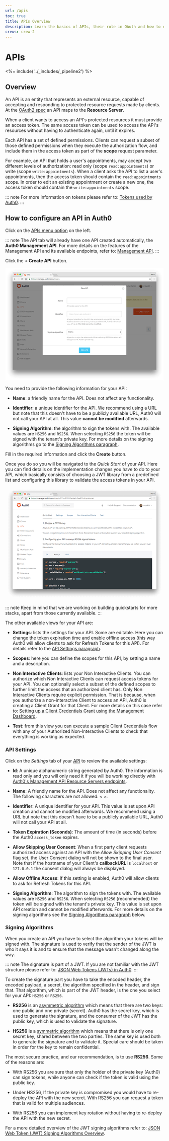 ```yaml
---
url: /apis
toc: true
title: APIs Overview
description: Learn the basics of APIs, their role in OAuth and how to configure an API in Auth0 Dashboard.
crews: crew-2
---
```


# APIs

<%= include('../_includes/_pipeline2') %>

## Overview

An API is an entity that represents an external resource, capable of accepting and responding to protected resource requests made by clients. At the [OAuth2 spec](https://tools.ietf.org/html/rfc6749) an API maps to the **Resource Server**.

When a client wants to access an API's protected resources it must provide an access token. The same access token can be used to access the API's resources without having to authenticate again, until it expires.

Each API has a set of defined permissions. Clients can request a subset of those defined permissions when they execute the authorization flow, and include them in the access token as part of the **scope** request parameter.

For example, an API that holds a user's appointments, may accept two different levels of authorization: read only (scope `read:appointments`) or write (scope `write:appointments`). When a client asks the API to list a user's appointments, then the access token should contain the `read:appointments` scope. In order to edit an existing appointment or create a new one, the access token should contain the `write:appointments` scope.

::: note
For more information on tokens please refer to: [Tokens used by Auth0](/tokens).
:::

## How to configure an API in Auth0

Click on the [APIs menu option](${manage_url}/#/apis) on the left.

::: note
The API tab will already have one API created automatically, the **Auth0 Management API**. For more details on the features of the Management API and its available endpoints, refer to: [Management API](/api/management/v2).
:::

Click the **+ Create API** button.

![Create a new API](/media/articles/api/overview/create-api.png)

You need to provide the following information for your API:

- **Name**: a friendly name for the API. Does not affect any functionality.

- **Identifier**: a unique identifier for the API. We recommend using a URL but note that this doesn't have to be a publicly available URL, Auth0 will not call your API at all. This value **cannot be modified** afterwards.

- **Signing Algorithm**: the algorithm to sign the tokens with. The available values are `HS256` and `RS256`. When selecting `RS256` the token will be signed with the tenant's private key. For more details on the signing algorithms go to the [Signing Algorithms paragraph](#signing-algorithms).

Fill in the required information and click the **Create** button.

Once you do so you will be navigated to the *Quick Start* of your API. Here you can find details on the implementation changes you have to do to your API, which basically consists of choosing a JWT library from a predefined list and configuring this library to validate the access tokens in your API.

![API Quick Starts](/media/articles/api/overview/quickstarts-view.png)

::: note
Keep in mind that we are working on building quickstarts for more stacks, apart from those currently available.
:::

The other available views for your API are:

- **Settings**: lists the settings for your API. Some are editable. Here you can change the token expiration time and enable offline access (this way Auth0 will allow clients to ask for Refresh Tokens for this API). For details refer to the [API Settings paragraph](#api-settings).

- **Scopes**: here you can define the scopes for this API, by setting a name and a description.

- **Non Interactive Clients**: lists your Non Interactive Clients. You can authorize which Non Interactive Clients can request access tokens for your API. You can optionally select a subset of the defined scopes to further limit the access that an authorized client has. Only Non Interactive Clients require explicit permission. That is because, when you authorize a non-interactive Client to access an API, Auth0 is creating a Client Grant for that Client. For more details on this case refer to: [Setting up a Client Credentials Grant using the Management Dashboard](/api-auth/config/using-the-auth0-dashboard).

- **Test**: from this view you can execute a sample Client Credentials flow with any of your Authorized Non-Interactive Clients to check that everything is working as expected.

### API Settings

Click on the *Settings* tab of your [API](${manage_url}/#/apis) to review the available settings:

- **Id**: A unique alphanumeric string generated by Auth0. The information is read only and you will only need it if you will be working directly with [Auth0's Management API Resource Servers endpoints](/api/management/v2#!/Resource_Servers/get_resource_servers_by_id).

- **Name**: A friendly name for the API. Does not affect any functionality. The following characters are not allowed: `< >`.

- **Identifier**: A unique identifier for your API. This value is set upon API creation and cannot be modified afterwards. We recommend using a URL but note that this doesn't have to be a publicly available URL, Auth0 will not call your API at all.

- **Token Expiration (Seconds)**: The amount of time (in seconds) before the Auth0 `access_token` expires.

- **Allow Skipping User Consent**: When a first party client requests authorized access against an API with the *Allow Skipping User Consent* flag set, the User Consent dialog will not be shown to the final user. Note that if the hostname of your Client's **callbackURL** is `localhost` or `127.0.0.1` the consent dialog will always be displayed.

- **Allow Offline Access**: If this setting is enabled, Auth0 will allow clients to ask for Refresh Tokens for this API.

- **Signing Algorithm**: The algorithm to sign the tokens with. The available values are `HS256` and `RS256`. When selecting `RS256` (recommended) the token will be signed with the tenant's private key. This value is set upon API creation and cannot be modified afterwards. For more details on the signing algorithms see the [Signing Algorithms paragraph](#signing-algorithms) below.

### Signing Algorithms

When you create an API you have to select the algorithm your tokens will be signed with. The signature is used to verify that the sender of the JWT is who it says it is and to ensure that the message wasn't changed along the way.

::: note
The signature is part of a JWT. If you are not familiar with the JWT structure please refer to: [JSON Web Tokens (JWTs) in Auth0](/jwt#what-is-the-json-web-token-structure-).
:::

To create the signature part you have to take the encoded header, the encoded payload, a secret, the algorithm specified in the header, and sign that. That algorithm, which is part of the JWT header, is the one you select for your API: `HS256` or `RS256`.

- **RS256** is an [asymmetric algorithm](https://en.wikipedia.org/wiki/Public-key_cryptography) which means that there are two keys: one public and one private (secret). Auth0 has the secret key, which is used to generate the signature, and the consumer of the JWT has the public key, which is used to validate the signature.

- **HS256** is a [symmetric algorithm](https://en.wikipedia.org/wiki/Symmetric-key_algorithm) which means that there is only one secret key, shared between the two parties. The same key is used both to generate the signature and to validate it. Special care should be taken in order for the key to remain confidential.

The most secure practice, and our recommendation, is to use **RS256**. Some of the reasons are:

- With RS256 you are sure that only the holder of the private key (Auth0) can sign tokens, while anyone can check if the token is valid using the public key.

- Under HS256, If the private key is compromised you would have to re-deploy the API with the new secret. With RS256 you can request a token that is valid for multiple audiences.

- With RS256 you can implement key rotation without having to re-deploy the API with the new secret.

For a more detailed overview of the JWT signing algorithms refer to: [JSON Web Token (JWT) Signing Algorithms Overview](https://auth0.com/blog/json-web-token-signing-algorithms-overview/).
